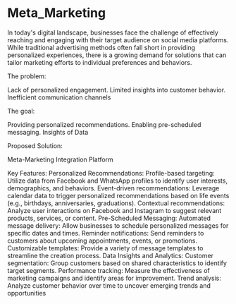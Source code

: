 # Meta_Marketing

In today's digital landscape, businesses face the challenge of effectively reaching and engaging with their target audience on social media platforms. While traditional advertising methods often fall short in providing personalized experiences, there is a growing demand for solutions that can tailor marketing efforts to individual preferences and behaviors.

The problem:

Lack of personalized engagement.
Limited insights into customer behavior.
Inefficient communication channels

The goal:

Providing personalized recommendations. 
Enabling pre-scheduled messaging.
Insights of Data 

Proposed Solution: 

Meta-Marketing Integration Platform

Key Features:
Personalized Recommendations:
Profile-based targeting: Utilize data from Facebook and WhatsApp profiles to identify user interests, demographics, and behaviors.
Event-driven recommendations: Leverage calendar data to trigger personalized recommendations based on life events (e.g., birthdays, anniversaries, graduations).
Contextual recommendations: Analyze user interactions on Facebook and Instagram to suggest relevant products, services, or content.
Pre-Scheduled Messaging:
Automated message delivery: Allow businesses to schedule personalized messages for specific dates and times.
Reminder notifications: Send reminders to customers about upcoming appointments, events, or promotions.
Customizable templates: Provide a variety of message templates to streamline the creation process.
Data Insights and Analytics:
Customer segmentation: Group customers based on shared characteristics to identify target segments.
Performance tracking: Measure the effectiveness of marketing campaigns and identify areas for improvement.
Trend analysis: Analyze customer behavior over time to uncover emerging trends and opportunities
